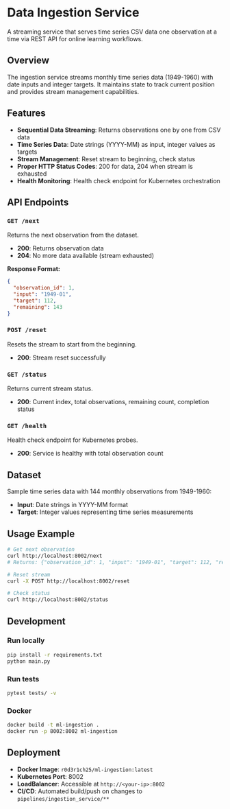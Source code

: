 # Data Ingestion Service

A streaming service that serves time series CSV data one observation at a time via REST API for online learning workflows.

## Overview

The ingestion service streams monthly time series data (1949-1960) with date inputs and integer targets. It maintains state to track current position and provides stream management capabilities.

## Features

- **Sequential Data Streaming**: Returns observations one by one from CSV data
- **Time Series Data**: Date strings (YYYY-MM) as input, integer values as targets  
- **Stream Management**: Reset stream to beginning, check status
- **Proper HTTP Status Codes**: 200 for data, 204 when stream is exhausted
- **Health Monitoring**: Health check endpoint for Kubernetes orchestration

## API Endpoints

### `GET /next`
Returns the next observation from the dataset.
- **200**: Returns observation data
- **204**: No more data available (stream exhausted)

**Response Format:**
```json
{
  "observation_id": 1,
  "input": "1949-01", 
  "target": 112,
  "remaining": 143
}
```

### `POST /reset`
Resets the stream to start from the beginning.
- **200**: Stream reset successfully

### `GET /status`
Returns current stream status.
- **200**: Current index, total observations, remaining count, completion status

### `GET /health`
Health check endpoint for Kubernetes probes.
- **200**: Service is healthy with total observation count

## Dataset

Sample time series data with 144 monthly observations from 1949-1960:
- **Input**: Date strings in YYYY-MM format
- **Target**: Integer values representing time series measurements

## Usage Example

```bash
# Get next observation
curl http://localhost:8002/next
# Returns: {"observation_id": 1, "input": "1949-01", "target": 112, "remaining": 143}

# Reset stream
curl -X POST http://localhost:8002/reset

# Check status
curl http://localhost:8002/status
```

## Development

### Run locally
```bash
pip install -r requirements.txt
python main.py
```

### Run tests
```bash
pytest tests/ -v
```

### Docker
```bash
docker build -t ml-ingestion .
docker run -p 8002:8002 ml-ingestion
```

## Deployment

- **Docker Image**: `r0d3r1ch25/ml-ingestion:latest`
- **Kubernetes Port**: 8002
- **LoadBalancer**: Accessible at `http://<your-ip>:8002`
- **CI/CD**: Automated build/push on changes to `pipelines/ingestion_service/**`